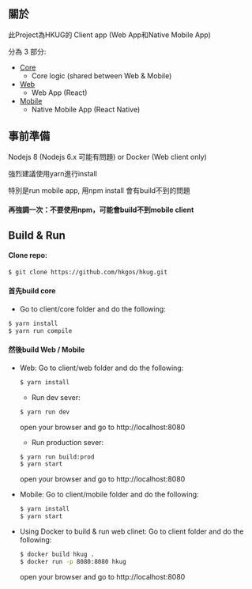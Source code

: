 ## 關於
  此Project為HKUG的 Client app (Web App和Native Mobile App)

  分為 3 部分:

  * [Core](https://github.com/hkgos/hkug/tree/master/client/core)
    * Core logic (shared between Web & Mobile)
  * [Web](https://github.com/hkgos/hkug/tree/master/client/web)
    * Web App (React)
  * [Mobile](https://github.com/hkgos/hkug/tree/master/client/mobile)
    * Native Mobile App (React Native)

## 事前準備
  Nodejs 8 (Nodejs 6.x 可能有問題) or Docker (Web client only)

  強烈建議使用yarn進行install

  特別是run mobile app, 用npm install 會有build不到的問題

  #### 再強調一次：不要使用npm，可能會build不到mobile client

## Build & Run

#### Clone repo:

```bash
$ git clone https://github.com/hkgos/hkug.git
```
#### 首先build core

  * Go to client/core folder and do the following:

  ```bash
  $ yarn install
  $ yarn run compile
  ```

#### 然後build Web / Mobile

* Web: Go to client/web folder and do the following:

  ```bash
  $ yarn install
  ```

  * Run dev sever:

  ```bash
  $ yarn run dev
  ```
  open your browser and go to http://localhost:8080

  * Run production sever:

  ```bash
  $ yarn run build:prod
  $ yarn start
  ```
  open your browser and go to http://localhost:8080

* Mobile: Go to client/mobile folder and do the following:

  ```bash
  $ yarn install
  $ yarn start
  ```

* Using Docker to build & run web clinet: Go to client folder and do the following:

  ```bash
  $ docker build hkug .
  $ docker run -p 8080:8080 hkug
  ```
  open your browser and go to http://localhost:8080
